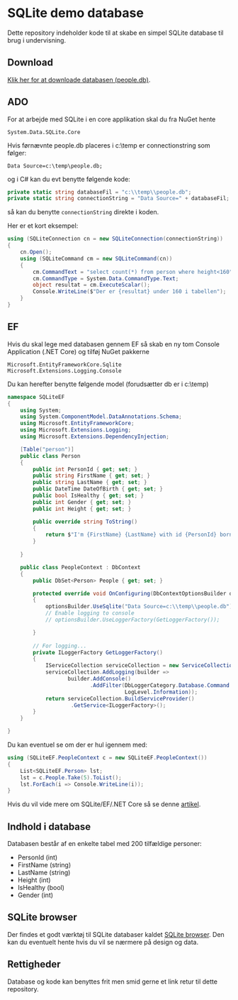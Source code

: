 # SQLite demo database

Dette repository indeholder kode til at skabe en simpel SQLite database til brug i undervisning. 

## Download
[Klik her for at downloade databasen (people.db)](https://github.com/mcronberg/undervisning-db-sqlite/raw/master/db-download/people.db). 

## ADO

For at arbejde med SQLite i en core applikation skal du fra NuGet hente

```
System.Data.SQLite.Core
```

Hvis førnævnte people.db placeres i c:\temp er connectionstring som følger:

```
Data Source=c:\temp\people.db;
```

og i C# kan du evt benytte følgende kode:

```csharp
private static string databaseFil = "c:\\temp\\people.db";
private static string connectionString = "Data Source=" + databaseFil;
```

så kan du benytte ```connectionString``` direkte i koden.

Her er et kort eksempel:

```csharp
using (SQLiteConnection cn = new SQLiteConnection(connectionString))
{
    cn.Open();
    using (SQLiteCommand cm = new SQLiteCommand(cn))
    {
        cm.CommandText = "select count(*) from person where height<160";
        cm.CommandType = System.Data.CommandType.Text;
        object resultat = cm.ExecuteScalar();
        Console.WriteLine($"Der er {resultat} under 160 i tabellen");
    }
}
```

## EF

Hvis du skal lege med databasen gennem EF så skab en ny tom Console Application (.NET Core) og tilføj NuGet pakkerne

```
Microsoft.EntityFrameworkCore.Sqlite
Microsoft.Extensions.Logging.Console
```

Du kan herefter benytte følgende model (forudsætter db er i c:\temp)

```csharp
namespace SQLiteEF
{
    using System;
    using System.ComponentModel.DataAnnotations.Schema;
    using Microsoft.EntityFrameworkCore;
    using Microsoft.Extensions.Logging;
    using Microsoft.Extensions.DependencyInjection;

    [Table("person")]
    public class Person
    {
        public int PersonId { get; set; }
        public string FirstName { get; set; }
        public string LastName { get; set; }
        public DateTime DateOfBirth { get; set; }
        public bool IsHealthy { get; set; }
        public int Gender { get; set; }
        public int Height { get; set; }

        public override string ToString()
        {
            return $"I'm {FirstName} {LastName} with id {PersonId} born {DateOfBirth.ToShortDateString()}. I'm {(IsHealthy ? "healthy" : "not healthy")}, a {(Gender == 1 ? "woman" : "man")} and {Height} cm.";
        }
        
    }

    public class PeopleContext : DbContext
    {
        public DbSet<Person> People { get; set; }

        protected override void OnConfiguring(DbContextOptionsBuilder optionsBuilder)
        {
            optionsBuilder.UseSqlite("Data Source=c:\\temp\\people.db");
            // Enable logging to console
            // optionsBuilder.UseLoggerFactory(GetLoggerFactory());

        }
        
        // For logging...
        private ILoggerFactory GetLoggerFactory()
        {
            IServiceCollection serviceCollection = new ServiceCollection();
            serviceCollection.AddLogging(builder =>
                   builder.AddConsole()
                          .AddFilter(DbLoggerCategory.Database.Command.Name,
                                     LogLevel.Information));
            return serviceCollection.BuildServiceProvider()
                    .GetService<ILoggerFactory>();
        }
    }

}
```

Du kan eventuel se om der er hul igennem med:

```csharp
using (SQLiteEF.PeopleContext c = new SQLiteEF.PeopleContext())
{                
    List<SQLiteEF.Person> lst;
    lst = c.People.Take(5).ToList();
    lst.ForEach(i => Console.WriteLine(i));
}
```

Hvis du vil vide mere om SQLite/EF/.NET Core så se denne [artikel](https://docs.microsoft.com/en-us/ef/core/get-started/netcore/new-db-sqlite).


## Indhold i database

Databasen består af en enkelte tabel med 200 tilfældige personer:

- PersonId (int)
- FirstName (string)
- LastName (string)
- Height (int)
- IsHealthy (bool)
- Gender (int)

## SQLite browser
Der findes et godt værktøj til SQLite databaser kaldet [SQLite browser](https://sqlitebrowser.org/dl/). Den kan du eventuelt hente hvis du vil se nærmere på design og data.


## Rettigheder
Database og kode kan benyttes frit men smid gerne et link retur til dette repository.
